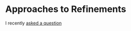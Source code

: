 # Approaches to Refinements

I recently [asked a question](https://www.reddit.com/r/haskell/comments/ox4kbe/liquid_haskell_and_type_constructors/)
